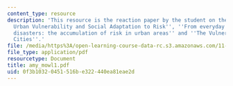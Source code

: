 ```yaml
---
content_type: resource
description: 'This resource is the reaction paper by the student on the topics ''Assessing
  Urban Vulnerability and Social Adaptation to Risk'', ''From everyday hazards to
  disasters: the accumulation of risk in urban areas'' and ''The Vulnerability of
  Cities''.'
file: /media/https%3A/open-learning-course-data-rc.s3.amazonaws.com/11-941-disaster-vulnerability-and-resilience-spring-2005/0f3b10320451516be322440ea81eae2d_amy_mowl1.pdf
file_type: application/pdf
resourcetype: Document
title: amy_mowl1.pdf
uid: 0f3b1032-0451-516b-e322-440ea81eae2d
---
```

